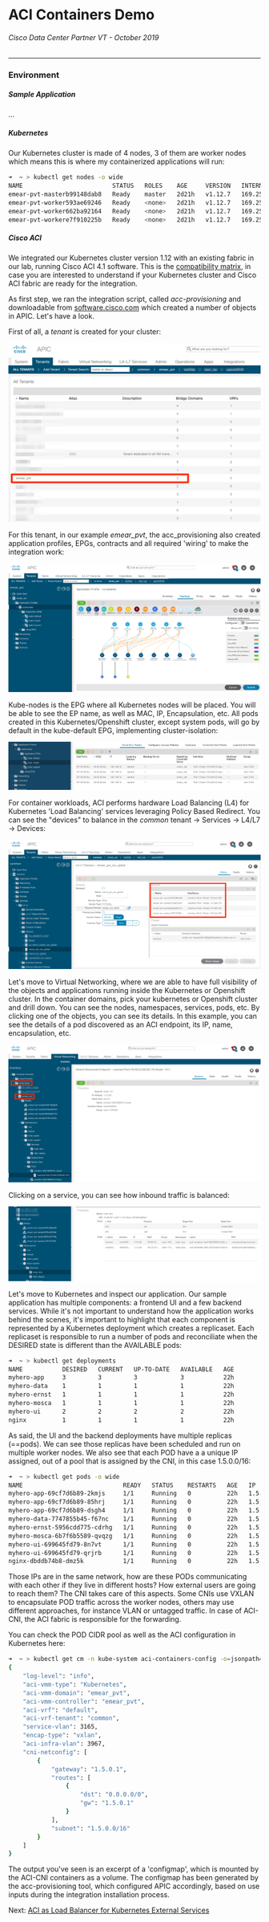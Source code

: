 # ACI Containers Demo
###### Cisco Data Center Partner VT - October 2019
<hr>

### Environment

##### Sample Application

...

##### Kubernetes

Our Kubernetes cluster is made of 4 nodes, 3 of them are worker nodes which means this is where my containerized applications will run:

```bash
➜  ~ > kubectl get nodes -o wide
NAME                         STATUS   ROLES    AGE     VERSION   INTERNAL-IP      EXTERNAL-IP      OS-IMAGE             KERNEL-VERSION      CONTAINER-RUNTIME
emear-pvt-masterb99148dab8   Ready    master   2d21h   v1.12.7   169.254.8.73     192.168.163.10   Ubuntu 18.04.2 LTS   4.15.0-45-generic   docker://17.3.2
emear-pvt-worker593ae69246   Ready    <none>   2d21h   v1.12.7   169.254.11.247   192.168.163.13   Ubuntu 18.04.2 LTS   4.15.0-45-generic   docker://17.3.2
emear-pvt-worker662ba92164   Ready    <none>   2d21h   v1.12.7   169.254.8.140    192.168.163.11   Ubuntu 18.04.2 LTS   4.15.0-45-generic   docker://17.3.2
emear-pvt-workere7f910225b   Ready    <none>   2d21h   v1.12.7   169.254.9.50     192.168.163.12   Ubuntu 18.04.2 LTS   4.15.0-45-generic   docker://17.3.2
```

##### Cisco ACI

We integrated our Kubernetes cluster version 1.12 with an existing fabric in our lab, running Cisco ACI 4.1 software. This is the [compatibility matrix](), in case you are interested to understand if your Kubernetes cluster and Cisco ACI fabric are ready for the integration.

As first step, we ran the integration script, called *acc-provisioning* and downloadable from [software.cisco.com](https://software.cisco.com) which created a number of objects in APIC. Let's have a look.

First of all, a *tenant* is created for your cluster: 

![](https://raw.githubusercontent.com/rtortori/emear-pvt-aci-containers/master/images/aci1.png)

For this tenant, in our example *emear_pvt*, the acc_provisioning also created application profiles, EPGs, contracts and all required 'wiring' to make the integration work:

![](https://raw.githubusercontent.com/rtortori/emear-pvt-aci-containers/master/images/aci2.png)

Kube-nodes is the EPG where all Kubernetes nodes will be placed. You will be able to see the EP name, as well as MAC, IP, Encapsulation, etc.
All pods created in this Kubernetes/Openshift cluster, except system pods, will go by default in the kube-default EPG, implementing cluster-isolation:

![](https://raw.githubusercontent.com/rtortori/emear-pvt-aci-containers/master/images/aci3.png)

For container workloads, ACI performs hardware Load Balancing (L4) for Kubernetes 'Load Balancing' services leveraging Policy Based Redirect.
You can see the "devices" to balance in the *common* tenant -> Services -> L4/L7 -> Devices:

![](https://raw.githubusercontent.com/rtortori/emear-pvt-aci-containers/master/images/aci4.png)

Let's move to Virtual Networking, where we are able to have full visibility of the objects and applications running inside the Kubernetes or Openshift cluster.
In the container domains, pick your kubernetes or Openshift cluster and drill down. You can see the nodes, namespaces, services, pods, etc. By clicking one of the objects, you can see its details. In this example, you can see the details of a pod discovered as an ACI endpoint, its IP, name, encapsulation, etc.


![](https://raw.githubusercontent.com/rtortori/emear-pvt-aci-containers/master/images/aci5.png)


Clicking on a service, you can see how inbound traffic is balanced:

![](https://raw.githubusercontent.com/rtortori/emear-pvt-aci-containers/master/images/aci6.png)

Let's move to Kubernetes and inspect our application.
Our sample application has multiple components: a frontend UI and a few backend services. While it's not important to understand how the application works behind the scenes, it's important to highlight that each component is represented by a Kubernetes deployment which creates a replicaset. Each replicaset is responsible to run a number of pods and reconciliate when the DESIRED state is different than the AVAILABLE pods:

```bash
➜  ~ > kubectl get deployments
NAME           DESIRED   CURRENT   UP-TO-DATE   AVAILABLE   AGE
myhero-app     3         3         3            3           22h
myhero-data    1         1         1            1           22h
myhero-ernst   1         1         1            1           22h
myhero-mosca   1         1         1            1           22h
myhero-ui      2         2         2            2           22h
nginx          1         1         1            1           22h
```

As said, the UI and the backend deployments have multiple replicas (==pods). We can see those replicas have been scheduled and run on multiple worker nodes.
We also see that each POD have a a unique IP assigned, out of a pool that is assigned by the CNI, in this case 1.5.0.0/16:

```bash
➜  ~ > kubectl get pods -o wide
NAME                            READY   STATUS    RESTARTS   AGE   IP          NODE                         NOMINATED NODE
myhero-app-69cf7d6b89-2kmjs     1/1     Running   0          22h   1.5.0.10    emear-pvt-worker593ae69246   <none>
myhero-app-69cf7d6b89-85hrj     1/1     Running   0          22h   1.5.0.82    emear-pvt-workere7f910225b   <none>
myhero-app-69cf7d6b89-dsgh4     1/1     Running   0          22h   1.5.0.106   emear-pvt-worker662ba92164   <none>
myhero-data-7747855b45-f67nc    1/1     Running   0          22h   1.5.0.81    emear-pvt-workere7f910225b   <none>
myhero-ernst-5956cdd775-cdrhg   1/1     Running   0          22h   1.5.0.9     emear-pvt-worker593ae69246   <none>
myhero-mosca-6b7f6b5589-qvqzg   1/1     Running   0          22h   1.5.0.105   emear-pvt-worker662ba92164   <none>
myhero-ui-699645fd79-8n7vt      1/1     Running   0          22h   1.5.0.107   emear-pvt-worker662ba92164   <none>
myhero-ui-699645fd79-qrjrb      1/1     Running   0          22h   1.5.0.83    emear-pvt-workere7f910225b   <none>
nginx-dbddb74b8-dmz5k           1/1     Running   0          22h   1.5.0.80    emear-pvt-workere7f910225b   <none>
```

Those IPs are in the same network, how are these PODs communicating with each other if they live in different hosts? How external users are going to reach them? The CNI takes care of this aspects. Some CNIs use VXLAN to encapsulate POD traffic across the worker nodes, others may use different approaches, for instance VLAN or untagged traffic.
In case of ACI-CNI, the ACI fabric is responsible for the forwarding.

You can check the POD CIDR pool as well as the ACI configuration in Kubernetes here:

```bash
➜  ~ > kubectl get cm -n kube-system aci-containers-config -o=jsonpath='{.data.host-agent-config}'
{
    "log-level": "info",
    "aci-vmm-type": "Kubernetes",
    "aci-vmm-domain": "emear_pvt",
    "aci-vmm-controller": "emear_pvt",
    "aci-vrf": "default",
    "aci-vrf-tenant": "common",
    "service-vlan": 3165,
    "encap-type": "vxlan",
    "aci-infra-vlan": 3967,
    "cni-netconfig": [
        {
            "gateway": "1.5.0.1",
            "routes": [
                {
                    "dst": "0.0.0.0/0",
                    "gw": "1.5.0.1"
                }
            ],
            "subnet": "1.5.0.0/16"
        }
    ]
}
```

The output you've seen is an excerpt of a 'configmap', which is mounted by the ACI-CNI containers as a volume. The configmap has been generated by the acc-provisioning tool, which configured APIC accordingly, based on use inputs during the integration installation process.


Next: [ACI as Load Balancer for Kubernetes External Services](3-load-balancing-ext-kube-services.md)
